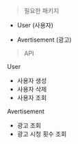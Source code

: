 > 필요한 패키지

- User (사용자)

- Avertisement (광고)

> API

 User

- 사용자 생성
- 사용자 삭제
- 사용자 조회

Avertisement

- 광고 조회
- 광고 시청 횟수 조회

